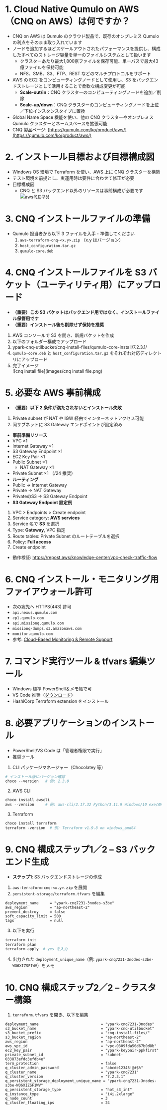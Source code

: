 # 1. Cloud Native Qumulo on AWS（CNQ on AWS）は何ですか？
- CNQ on AWS は Qumulo のクラウド製品で、既存のオンプレミス Qumulo の利点をそのまま取り入れています  
- ノードを追加するほどスケールアウトされたパフォーマンスを提供し、構成したすべてのストレージ容量を単一のファイルシステムとして扱います  
  - クラスターあたり最大1,800京ファイルを保存可能、単一パスで最大43億ファイルを保持可能  
  - NFS、SMB、S3、FTP、REST などのマルチプロトコルをサポート  
- AWS の EC2 をコンピューティングノードとして使用し、S3 をバックエンドストレージとして活用することで柔軟な構成変更が可能  
  - **Scale‑out/in**：CNQ クラスターのコンピューティングノードを追加／削除  
  - **Scale‑up/down**：CNQ クラスターのコンピューティングノードを上位／下位インスタンスタイプに置換  
- Global Name Space 機能を使い、他の CNQ クラスターやオンプレミス Qumulo クラスターとネームスペースを拡張可能  
- CNQ 製品ページ: [https://qumulo.com/ko/product/aws/](https://qumulo.com/ko/product/aws/)

# 2. インストール目標および目標構成図
- Windows OS 環境で Terraform を使い、AWS 上に CNQ クラスターを構築  
- テスト環境を前提とし、実運用時は要件に合わせて修正が必要  
- 目標構成図  
  - CNQ と S3 バックエンド以外のリソースは事前構成が必要です  
    ![aws목표구성](images/aws목표구성.png)

# 3. CNQ インストールファイルの準備
- Qumulo 担当者から以下 3 ファイルを入手・準備してください  
  1. `aws-terraform-cnq-<x.y>.zip` （x.y はバージョン）  
  2. `host_configuration.tar.gz`  
  3. `qumulo-core.deb`

# 4. CNQ インストールファイルを S3 バケット（ユーティリティ用）にアップロード
- **（重要）この S3 バケットはバックエンド用ではなく、インストールファイル保管用です**  
- **（重要）インストール後も削除せず保持を推奨**  
1. AWS コンソールで S3 を開き、新規バケットを作成  
2. 以下のフォルダー構成でアップロード
3. ypark-cnq-utilbucket/cnq-install-files/qumulo-core-install/7.2.3.1/
3. `qumulo-core.deb` と `host_configuration.tar.gz` をそれぞれ対応ディレクトリにアップロード  
4. 完了イメージ  
![cnq install file](images/cnq install file.png)

# 5. 必要な AWS 事前構成
- **（重要）以下 2 条件が満たされないとインストール失敗**  
1. Private subnet が NAT や IGW 経由でインターネットアクセス可能  
2. 同サブネットに S3 Gateway エンドポイントが設定済み  
- **事前準備リソース**  
- VPC ×1  
 - Internet Gateway ×1  
 - S3 Gateway Endpoint ×1  
 - EC2 Key Pair ×1  
 - Public Subnet ×1  
   - NAT Gateway ×1  
 - Private Subnet ×1 （/24 推奨）  
- **ルーティング**  
- Public → Internet Gateway  
- Private → NAT Gateway  
- PrivateのS3 → S3 Gateway Endpoint  
- **S3 Gateway Endpoint 設定例**  
1. VPC > Endpoints > Create endpoint  
2. Service category: **AWS services**  
3. Service 名で **S3** を選択  
4. Type: **Gateway**, VPC 指定  
5. Route tables: Private Subnet のルートテーブルを選択  
6. Policy: **Full access**  
7. Create endpoint  
- 動作検証: https://repost.aws/knowledge-center/vpc-check-traffic-flow

# 6. CNQ インストール・モニタリング用ファイアウォール許可
- 次の宛先へ HTTPS(443) 許可  
- `api.nexus.qumulo.com`  
- `ep1.qumulo.com`  
- `api.missionq.qumulo.com`  
- `missionq-dumps.s3.amazonaws.com`  
- `monitor.qumulo.com`  
- 参考: [Cloud-Based Monitoring & Remote Support](https://docs.qumulo.com/administrator-guide/monitoring-and-metrics/enabling-cloud-based-monitoring-remote-support.html)

# 7. コマンド実行ツール & tfvars 編集ツール
- Windows 標準 PowerShell＆メモ帳で可  
- VS Code 推奨（[ダウンロード](https://code.visualstudio.com/)）  
- HashiCorp Terraform extension をインストール

# 8. 必要アプリケーションのインストール
- PowerShell/VS Code は「管理者権限で実行」  
- 推奨ツール  
1. CLI パッケージマネージャー（Chocolatey 等）  
  ```powershell
  # インストール後にバージョン確認
  choco --version   # 例: 2.3.0
  ```  
2. AWS CLI  
  ```powershell
  choco install awscli
  aws --version     # 例: aws-cli/2.17.32 Python/3.11.9 Windows/10 exe/AMD64
  ```  
3. Terraform  
  ```powershell
  choco install terraform
  terraform -version  # 例: Terraform v1.9.8 on windows_amd64
  ```

# 9. CNQ 構成ステップ1／2 – S3 バックエンド生成
- **ステップ1**: S3 バックエンドストレージの作成  
1. `aws-terraform-cnq-<x.y>.zip` を展開  
2. `persistent-storage/terraform.tfvars` を編集  
  ```hcl
  deployment_name     = "ypark-cnq7231-3nodes-s3be"
  aws_region          = "ap-northeast-2"
  prevent_destroy     = false
  soft_capacity_limit = 500
  tags                = null
  ```  
3. 以下を実行  
  ```bash
  terraform init
  terraform plan
  terraform apply  # yes を入力
  ```  
4. 出力された `deployment_unique_name`（例: `ypark-cnq7231-3nodes-s3be-WO6XIZSF1WV`）をメモ

# 10. CNQ 構成ステップ2／2 – クラスター構築
1. `terraform.tfvars` を開き、以下を編集  
```hcl
deployment_name                            = "ypark-cnq7231-3nodes"
s3_bucket_name                             = "ypark-cnq-utilbucket"
s3_bucket_prefix                           = "cnq-install-files/"
s3_bucket_region                           = "ap-northeast-2"
aws_region                                 = "ap-northeast-2"
aws_vpc_id                                 = "vpc-0309fda56d67b0d8b"
ec2_key_pair                               = "ypark-keypair-ppkfirst"
private_subnet_id                          = "subnet-033873efdc3efdb4e"
term_protection                            = false
q_cluster_admin_password                   = "abcde12345!@#$%"
q_cluster_name                             = "ypark-cnq7231"
q_cluster_version                          = "7.2.3.1"
q_persistent_storage_deployment_unique_name = "ypark-cnq7231-3nodes-s3be-WO6XIZSF1WV"
q_persistent_storage_type                  = "hot_s3_int"
q_instance_type                            = "i4i.2xlarge"
q_node_count                               = 3
q_cluster_floating_ips                     = 24

